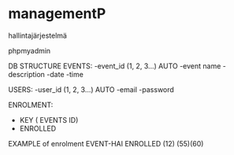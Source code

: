 # managementP
hallintajärjestelmä


phpmyadmin

DB STRUCTURE
EVENTS: 
 -event_id (1, 2, 3...) AUTO
 -event name
 -description
 -date
 -time
 

USERS:
 -user_id (1, 2, 3...) AUTO
 -email
 -password
 

ENROLMENT:
 - KEY ( EVENTS ID)
 - ENROLLED

EXAMPLE of enrolment
EVENT-HAI  ENROLLED
(12)       (55)(60)



